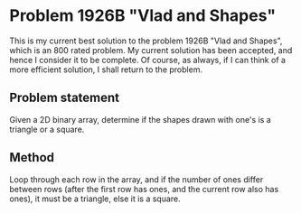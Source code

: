 # Problem 1926B "Vlad and Shapes"
This is my current best solution to the problem 1926B "Vlad and Shapes", which is an 800 rated problem. My current solution has been accepted, and hence I consider it to be complete. Of course, as always, if I can think of a more efficient solution, I shall return to the problem. 

## Problem statement
Given a 2D binary array, determine if the shapes drawn with one's is a triangle or a square.

## Method
Loop through each row in the array, and if the number of ones differ between rows (after the first row has ones, and the current row also has ones), it must be a triangle, else it is a square.
